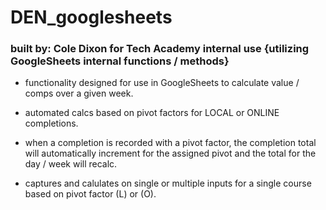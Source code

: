 # DEN_googlesheets
### built by: Cole Dixon for Tech Academy internal use {utilizing GoogleSheets internal functions / methods}

- functionality designed for use in GoogleSheets to calculate value / comps over a given week.

- automated calcs based on pivot factors for LOCAL or ONLINE completions.

- when a completion is recorded with a pivot factor, the completion total will automatically increment for the assigned pivot and the total for the day / week will recalc.

- captures and calulates on single or multiple inputs for a single course based on pivot factor (L) or (O).

